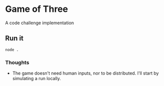 # Game of Three

A code challenge implementation

## Run it

```bash
node .
```

### Thoughts

* The game doesn't need human inputs, nor to be distributed. I'll start by
  simulating a run locally.
